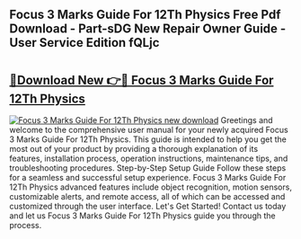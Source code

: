 ## Focus 3 Marks Guide For 12Th Physics Free Pdf Download - Part-sDG New Repair Owner Guide - User Service Edition fQLjc

# <h2><a href="http://bc68357.oget.top/?id=Focus+3+Marks+Guide+For+12Th+Physics">🔗Download New 👉🔴 Focus 3 Marks Guide For 12Th Physics</a></h2>

[![Focus 3 Marks Guide For 12Th Physics new download](https://i.imgur.com/5g1atiW.png)](http://bc68357.oget.top/?id=Focus+3+Marks+Guide+For+12Th+Physics)
Greetings and welcome to the comprehensive user manual for your newly acquired Focus 3 Marks Guide For 12Th Physics. This guide is intended to help you get the most out of your product by providing a thorough explanation of its features, installation process, operation instructions, maintenance tips, and troubleshooting procedures. Step-by-Step Setup Guide Follow these steps for a seamless and successful setup experience. Focus 3 Marks Guide For 12Th Physics advanced features include object recognition, motion sensors, customizable alerts, and remote access, all of which can be accessed and customized through the user interface. Let's Get Started! Contact us today and let us Focus 3 Marks Guide For 12Th Physics guide you through the process.
